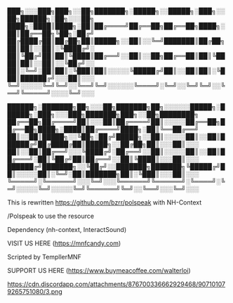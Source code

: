 
███╗░░░███╗███╗░░██╗███████╗░█████╗░░█████╗░███╗░░██╗██████╗░██╗░░░██╗
████╗░████║████╗░██║██╔════╝██╔══██╗██╔══██╗████╗░██║██╔══██╗╚██╗░██╔╝
██╔████╔██║██╔██╗██║█████╗░░██║░░╚═╝███████║██╔██╗██║██║░░██║░╚████╔╝░
██║╚██╔╝██║██║╚████║██╔══╝░░██║░░██╗██╔══██║██║╚████║██║░░██║░░╚██╔╝░░
██║░╚═╝░██║██║░╚███║██║░░░░░╚█████╔╝██║░░██║██║░╚███║██████╔╝░░░██║░░░
╚═╝░░░░░╚═╝╚═╝░░╚══╝╚═╝░░░░░░╚════╝░╚═╝░░╚═╝╚═╝░░╚══╝╚═════╝░░░░╚═╝░░░

██████╗░███████╗██╗░░░██╗███████╗██╗░░░░░░█████╗░██████╗░███╗░░░███╗███████╗███╗░░██╗████████╗
██╔══██╗██╔════╝██║░░░██║██╔════╝██║░░░░░██╔══██╗██╔══██╗████╗░████║██╔════╝████╗░██║╚══██╔══╝
██║░░██║█████╗░░╚██╗░██╔╝█████╗░░██║░░░░░██║░░██║██████╔╝██╔████╔██║█████╗░░██╔██╗██║░░░██║░░░
██║░░██║██╔══╝░░░╚████╔╝░██╔══╝░░██║░░░░░██║░░██║██╔═══╝░██║╚██╔╝██║██╔══╝░░██║╚████║░░░██║░░░
██████╔╝███████╗░░╚██╔╝░░███████╗███████╗╚█████╔╝██║░░░░░██║░╚═╝░██║███████╗██║░╚███║░░░██║░░░
╚═════╝░╚══════╝░░░╚═╝░░░╚══════╝╚══════╝░╚════╝░╚═╝░░░░░╚═╝░░░░░╚═╝╚══════╝╚═╝░░╚══╝░░░╚═╝░░░

This is rewritten https://github.com/bzrr/polspeak with NH-Context

/Polspeak to use the resource

Dependency (nh-context, InteractSound)

VISIT US HERE (https://mnfcandy.com)

Scripted by TempllerMNF

SUPPORT US HERE (https://www.buymeacoffee.com/walterloi)

https://cdn.discordapp.com/attachments/876700336662929468/907101079265751080/3.png
